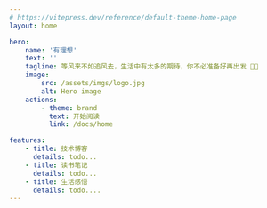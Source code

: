 ```yaml
---
# https://vitepress.dev/reference/default-theme-home-page
layout: home

hero:
    name: '有理想'
    text: ''
    tagline: 等风来不如追风去，生活中有太多的期待，你不必准备好再出发 👨‍💻
    image:
        src: /assets/imgs/logo.jpg
        alt: Hero image
    actions:
        - theme: brand
          text: 开始阅读
          link: /docs/home

features:
    - title: 技术博客
      details: todo...
    - title: 读书笔记
      details: todo...
    - title: 生活感悟
      details: todo....
---
```


<style>
  .VPImage{
    width: 200px;
    height: 200px;
    border: 1px solid #ccc;
    border-radius: 50%;
    box-shadow: 10px 10px 100px #333;
  }
</style>
